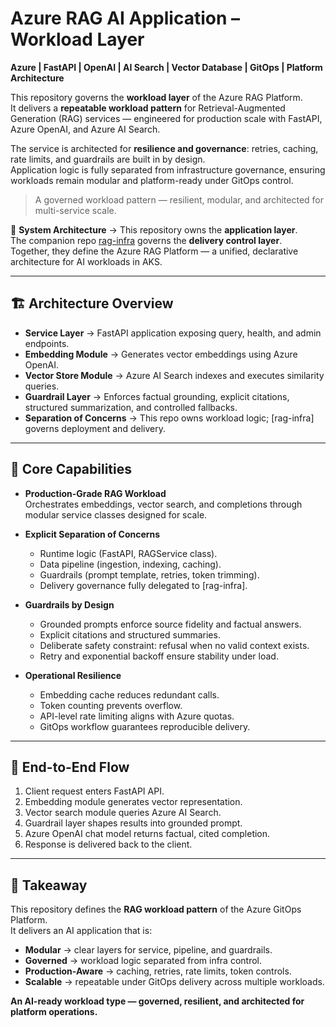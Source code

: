 # Azure RAG AI Application – Workload Layer

**Azure | FastAPI | OpenAI | AI Search | Vector Database | GitOps | Platform Architecture**

This repository governs the **workload layer** of the Azure RAG Platform.  
It delivers a **repeatable workload pattern** for Retrieval-Augmented Generation (RAG) services — engineered for production scale with FastAPI, Azure OpenAI, and Azure AI Search.  

The service is architected for **resilience and governance**: retries, caching, rate limits, and guardrails are built in by design.  
Application logic is fully separated from infrastructure governance, ensuring workloads remain modular and platform-ready under GitOps control.  

> A governed workload pattern — resilient, modular, and architected for multi-service scale.

🔗 **System Architecture** → This repository owns the **application layer**.  
The companion repo [rag-infra](https://github.com/dhayv/rag-infra) governs the **delivery control layer**.  
Together, they define the Azure RAG Platform — a unified, declarative architecture for AI workloads in AKS.  

---

## 🏗️ Architecture Overview

- **Service Layer** → FastAPI application exposing query, health, and admin endpoints.  
- **Embedding Module** → Generates vector embeddings using Azure OpenAI.  
- **Vector Store Module** → Azure AI Search indexes and executes similarity queries.  
- **Guardrail Layer** → Enforces factual grounding, explicit citations, structured summarization, and controlled fallbacks.  
- **Separation of Concerns** → This repo owns workload logic; [rag-infra] governs deployment and delivery.  

---

## 🚀 Core Capabilities

- **Production-Grade RAG Workload**  
  Orchestrates embeddings, vector search, and completions through modular service classes designed for scale.  

- **Explicit Separation of Concerns**  
  - Runtime logic (FastAPI, RAGService class).  
  - Data pipeline (ingestion, indexing, caching).  
  - Guardrails (prompt template, retries, token trimming).  
  - Delivery governance fully delegated to [rag-infra].  

- **Guardrails by Design**  
  - Grounded prompts enforce source fidelity and factual answers.  
  - Explicit citations and structured summaries.  
  - Deliberate safety constraint: refusal when no valid context exists.  
  - Retry and exponential backoff ensure stability under load.  

- **Operational Resilience**  
  - Embedding cache reduces redundant calls.  
  - Token counting prevents overflow.  
  - API-level rate limiting aligns with Azure quotas.  
  - GitOps workflow guarantees reproducible delivery.  

---

## 🔄 End-to-End Flow

1. Client request enters FastAPI API.  
2. Embedding module generates vector representation.  
3. Vector search module queries Azure AI Search.  
4. Guardrail layer shapes results into grounded prompt.  
5. Azure OpenAI chat model returns factual, cited completion.  
6. Response is delivered back to the client.  

---

## 📌 Takeaway

This repository defines the **RAG workload pattern** of the Azure GitOps Platform.  
It delivers an AI application that is:  
- **Modular** → clear layers for service, pipeline, and guardrails.  
- **Governed** → workload logic separated from infra control.  
- **Production-Aware** → caching, retries, rate limits, token controls.  
- **Scalable** → repeatable under GitOps delivery across multiple workloads.  

**An AI-ready workload type — governed, resilient, and architected for platform operations.**